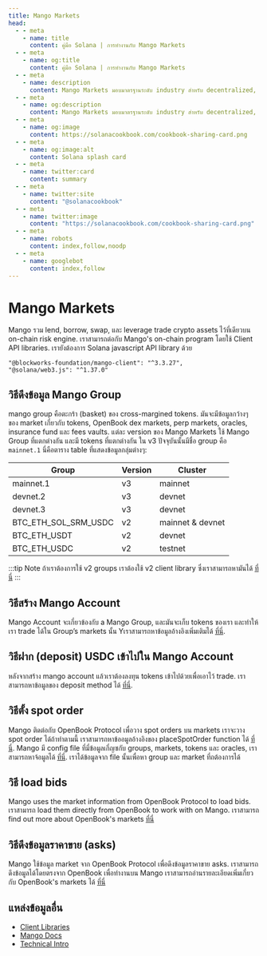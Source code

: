 ```yaml
---
title: Mango Markets
head:
  - - meta
    - name: title
      content: คู่มือ Solana | การทำงานกับ Mango Markets
  - - meta
    - name: og:title
      content: คู่มือ Solana | การทำงานกับ Mango Markets
  - - meta
    - name: description
      content: Mango Markets มอบมาตรฐานระดับ industry สำหรับ decentralized, cross-margin trading. เรียนรู้วิธีใช้ และทำงานบน Mango Markets.
  - - meta
    - name: og:description
      content: Mango Markets มอบมาตรฐานระดับ industry สำหรับ decentralized, cross-margin trading. เรียนรู้วิธีใช้ และทำงานบน Mango Markets.
  - - meta
    - name: og:image
      content: https://solanacookbook.com/cookbook-sharing-card.png
  - - meta
    - name: og:image:alt
      content: Solana splash card
  - - meta
    - name: twitter:card
      content: summary
  - - meta
    - name: twitter:site
      content: "@solanacookbook"
  - - meta
    - name: twitter:image
      content: "https://solanacookbook.com/cookbook-sharing-card.png"
  - - meta
    - name: robots
      content: index,follow,noodp
  - - meta
    - name: googlebot
      content: index,follow
---
```


# Mango Markets

Mango รวม lend, borrow, swap, และ leverage trade crypto assets ไว้ที่เดียวบน on-chain risk engine.
เราสามารถต่อกับ Mango's on-chain program โดยใช้ Client API libraries.
เรายังต้องการ Solana javascript API library ด้วย

<CodeGroup>
  <CodeGroupItem title="TS" active>
  
```
"@blockworks-foundation/mango-client": "^3.3.27",
"@solana/web3.js": "^1.37.0"
```
  </CodeGroupItem>
</CodeGroup>

## วิธีดึงข้อมูล Mango Group

mango group คือตะกร้า (basket) ของ cross-margined tokens. มันจะมีข้อมูลกว้างๆ ของ market เกี่ยวกับ tokens, OpenBook dex markets, perp markets, oracles, insurance fund และ fees vaults. แต่ละ version ของ Mango Markets ใช้ Mango Group ที่แตกต่างกัน และมี tokens ที่แตกต่างกัน ใน v3 ปัจจุบันนั้นมีชื่อ group คือ `mainnet.1` นี่คือตาราง table ที่แสดงข้อมูลกลุ่มต่างๆ:


| Group                | Version     | Cluster   |
|----------------------|-------------|------------------|
| mainnet.1            | v3          | mainnet          |
| devnet.2             | v3          | devnet           |
| devnet.3             | v3          | devnet           | 
| BTC_ETH_SOL_SRM_USDC | v2          | mainnet & devnet |
| BTC_ETH_USDT         | v2          | devnet           |
| BTC_ETH_USDC         | v2          | testnet          |


:::tip Note
ถ้าเราต้องการใช้ v2 groups เราต้องใช้ v2 client library ซึ่งเราสามารถหามันได้ [ที่นี่](https://github.com/blockworks-foundation/mango-client-ts)
:::


<SolanaCodeGroup>
  <SolanaCodeGroupItem title="TS" active>

  <template v-slot:default>

@[code](@/code/mango/load-group/load-group.en.ts)

  </template>

  <template v-slot:preview>

@[code](@/code/mango/load-group/load-group.preview.en.ts)

  </template>
  
  </SolanaCodeGroupItem>
  
</SolanaCodeGroup>

## วิธีสร้าง Mango Account

Mango Account จะเกี่ยวข้องกับ a Mango Group, และมันจะเก็บ tokens ของเรา และทำให้เรา 
 trade ได้ใน Group’s markets นั้น Yเราสามารถหาข้อมูลอ้างอิงเพิ่มเติมได้ [ที่นี่](https://blockworks-foundation.github.io/mango-client-v3/classes/MangoClient.html#createMangoAccount). 

<SolanaCodeGroup>
  <SolanaCodeGroupItem title="TS" active>
  
  <template v-slot:default>

@[code](@/code/mango/create-account/create-account.en.ts)

  </template>

  <template v-slot:preview>

@[code](@/code/mango/create-account/create-account.preview.en.ts)

  </template>

  </SolanaCodeGroupItem>

  <SolanaCodeGroupItem title="Anchor">

  <template v-slot:default>

@[code](@/code/mango/create-account/create-account.en.rs)

  </template>

  <template v-slot:preview>

@[code](@/code/mango/create-account/create-account.preview.en.rs)

  </template>

  </SolanaCodeGroupItem>
</SolanaCodeGroup>

## วิธีฝาก (deposit) USDC เข้าไปใน Mango Account
หลังจากสร้าง mango account แล้วเราต้องลงทุน tokens เข้าไปด้วยเพื่อเอาไว้ trade. 
เราสามารถหาข้อมูลของ deposit method ได้ [ที่นี่](https://blockworks-foundation.github.io/mango-client-v3/classes/MangoClient.html#deposit). 

<SolanaCodeGroup>
  <SolanaCodeGroupItem title="TS" active>

  <template v-slot:default>

@[code](@/code/mango/deposit/deposit.en.ts)

  </template>

  <template v-slot:preview>

@[code](@/code/mango/deposit/deposit.preview.en.ts)  

  </template>
  
  </SolanaCodeGroupItem>
</SolanaCodeGroup>

## วิธีตั้ง spot order
Mango ติดต่อกับ OpenBook Protocol เพื่อวาง spot orders บน markets เราจะวาง spot 
order ได้ถ้าทำตามนี้ เราสามารถหาข้ออมูลอ้างอิงของ placeSpotOrder function ได้ [ที่นี่](https://blockworks-foundation.github.io/mango-client-v3/classes/MangoClient.html#placeSpotOrder). 
Mango มี config file ที่มี่ข้อมูลเกี่ญซกับ groups, markets, tokens และ oracles, 
เราสามารถหาจ้อมูลได้ [ที่นี่](https://github.com/blockworks-foundation/mango-client-v3/blob/main/src/ids.json). เราได้ข้อมูลจาก file นั้นเพื่อหา group และ market ที่ถต้องการได้

<SolanaCodeGroup>
  <SolanaCodeGroupItem title="TS" active>
    
  <template v-slot:default>

@[code](@/code/mango/place-spot-order/place-spot-order.en.ts) 

  </template>

  <template v-slot:preview>

@[code](@/code/mango/place-spot-order/place-spot-order.preview.en.ts)

  </template>
 
  </SolanaCodeGroupItem>
</SolanaCodeGroup>

## วิธี load bids
Mango uses the market information from OpenBook Protocol to load bids. เราสามารถ load 
them directly from OpenBook to work with on Mango. เราสามารถ find out more about OpenBook's 
markets [ที่นี่](https://github.com/project-OpenBook/OpenBook-ts/tree/master/packages/OpenBook)

<SolanaCodeGroup>
  <SolanaCodeGroupItem title="TS" active>

  <template v-slot:default>

@[code](@/code/mango/load-bids/load-bids.en.ts)

  </template>

  <template v-slot:preview>

@[code](@/code/mango/load-bids/load-bids.preview.en.ts)

  </template>

  </SolanaCodeGroupItem>
</SolanaCodeGroup>

## วิธีดึงข้อมูลราคาขาย (asks)
Mango ใช้ข้อมูล market จาก OpenBook Protocol เพื่อดึงข้อมูลราคาขาย asks. 
เราสามารถดึงข้อมูลได้โดยตรงจาก OpenBook เพื่อทำงานบน Mango เราสามารถอ่านรายละเอียดเพิ่มเกี่ยวกับ OpenBook's markets ได้ [ที่นี่](https://github.com/project-OpenBook/OpenBook-ts/tree/master/packages/OpenBook)

<SolanaCodeGroup>
  <SolanaCodeGroupItem title="TS" active>

  <template v-slot:default>

@[code](@/code/mango/load-asks/load-asks.en.ts)

  </template>

  <template v-slot:preview>

@[code](@/code/mango/load-asks/load-asks.preview.en.ts)

  </template>

  </SolanaCodeGroupItem>
</SolanaCodeGroup>

## แหล่งข้อมูลอื่น

- [Client Libraries](https://docs.mango.markets/development-resources/client-libraries)
- [Mango Docs](https://docs.mango.markets)
- [Technical Intro](https://mango-markets.notion.site/Technical-Intro-to-Mango-Markets-15a650e4799e41c8bfc043fbf079e6f9)
